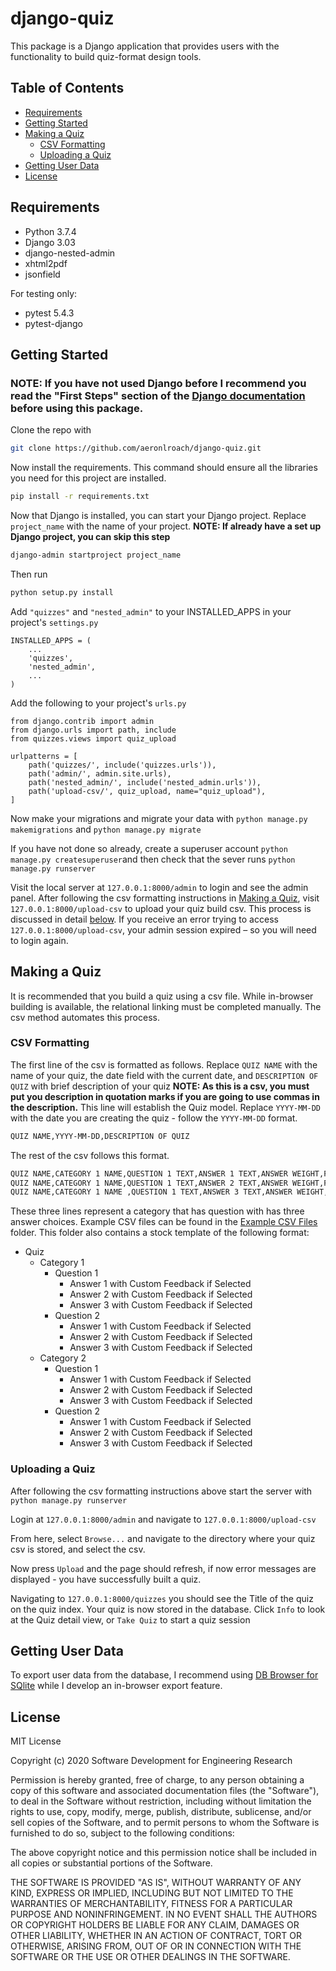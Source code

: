 # django-quiz
This package is a Django application that provides users with the functionality to build quiz-format design tools.

## Table of Contents
* [Requirements](#requirements)
* [Getting Started](#getting-started)
* [Making a Quiz](#making-a-quiz)
  *  [CSV Formatting](#csv-formatting)
  *  [Uploading a Quiz](#uploading-a-quiz)
* [Getting User Data](#getting-user-data)
* [License](#liscense)

## Requirements
* Python 3.7.4
* Django 3.03
* django-nested-admin
* xhtml2pdf
* jsonfield

For testing only:
* pytest 5.4.3
* pytest-django

## Getting Started
### NOTE: If you have not used Django before I recommend you read the "First Steps" section of the [Django documentation](https://docs.djangoproject.com/en/3.0/) before using this package.

Clone the repo with
~~~~bash
git clone https://github.com/aeronlroach/django-quiz.git
~~~~

Now install the requirements. This command should ensure all the libraries you need for this project are installed.
~~~~bash
pip install -r requirements.txt
~~~~

Now that Django is installed, you can start your Django project. Replace `project_name` with the name of your project. **NOTE: If already have a set up Django project, you can skip this step**
~~~~bash
django-admin startproject project_name
~~~~

Then run
~~~~bash
python setup.py install
~~~~

Add `"quizzes"` and `"nested_admin"` to your INSTALLED_APPS in your project's `settings.py`

    INSTALLED_APPS = (
        ...
        'quizzes',
        'nested_admin',
        ...
    )
    
Add the following to your project's `urls.py`

    from django.contrib import admin
    from django.urls import path, include
    from quizzes.views import quiz_upload

    urlpatterns = [
        path('quizzes/', include('quizzes.urls')),
        path('admin/', admin.site.urls),
        path('nested_admin/', include('nested_admin.urls')),
        path('upload-csv/', quiz_upload, name="quiz_upload"),
    ]

Now make your migrations and migrate your data with `python manage.py makemigrations` and `python manage.py migrate`

If you have not done so already, create a superuser account `python manage.py createsuperuser`and then check that the sever runs `python manage.py runserver`

Visit the local server at `127.0.0.1:8000/admin` to login and see the admin panel. After following the csv formatting instructions in [Making a Quiz](#making-a-quiz), visit `127.0.0.1:8000/upload-csv` to upload your quiz build csv. This process is discussed in detail [below](#uploading-a-quiz). If you receive an error trying to access `127.0.0.1:8000/upload-csv`, your admin session expired – so you will need to login again.

## Making a Quiz
It is recommended that you build a quiz using a csv file. While in-browser building is available, the relational linking must be completed manually. The csv method automates this process.

### CSV Formatting
The first line of the csv is formatted as follows. Replace `QUIZ NAME` with the name of your quiz, the date field with the current date, and `DESCRIPTION OF QUIZ` with brief description of your quiz **NOTE: As this is a csv, you must put you description in quotation marks if you are going to use commas in the description.** This line will establish the Quiz model. Replace `YYYY-MM-DD` with the date you are creating the quiz - follow the `YYYY-MM-DD` format.
~~~~bash
QUIZ NAME,YYYY-MM-DD,DESCRIPTION OF QUIZ
~~~~

The rest of the csv follows this format.
~~~~bash
QUIZ NAME,CATEGORY 1 NAME,QUESTION 1 TEXT,ANSWER 1 TEXT,ANSWER WEIGHT,FEEDBACK TEXT FOR ANSWER 1
QUIZ NAME,CATEGORY 1 NAME,QUESTION 1 TEXT,ANSWER 2 TEXT,ANSWER WEIGHT,FEEDBACK TEXT FOR ANSWER 2
QUIZ NAME,CATEGORY 1 NAME ,QUESTION 1 TEXT,ANSWER 3 TEXT,ANSWER WEIGHT,FEEDBACK TEXT FOR ANSWER 3
~~~~
These three lines represent a category that has question with has three answer choices. Example CSV files can be found in the [Example CSV Files]() folder. This folder also contains a stock template of the following format:
* Quiz
  *  Category 1
      *  Question 1
          *  Answer 1 with Custom Feedback if Selected
          *  Answer 2 with Custom Feedback if Selected
          *  Answer 3 with Custom Feedback if Selected
      *  Question 2
          *  Answer 1 with Custom Feedback if Selected
          *  Answer 2 with Custom Feedback if Selected
          *  Answer 3 with Custom Feedback if Selected
  *  Category 2
      *  Question 1
          *  Answer 1 with Custom Feedback if Selected
          *  Answer 2 with Custom Feedback if Selected
          *  Answer 3 with Custom Feedback if Selected
      *  Question 2
          *  Answer 1 with Custom Feedback if Selected
          *  Answer 2 with Custom Feedback if Selected
          *  Answer 3 with Custom Feedback if Selected

### Uploading a Quiz
After following the csv formatting instructions above start the server with `python manage.py runserver`

Login at `127.0.0.1:8000/admin` and navigate to `127.0.0.1:8000/upload-csv`

From here, select `Browse...` and navigate to the directory where your quiz csv is stored, and select the csv.

Now press `Upload` and the page should refresh, if now error messages are displayed - you have successfully built a quiz.

Navigating to `127.0.0.1:8000/quizzes` you should see the Title of the quiz on the quiz index. Your quiz is now stored in the database. Click `Info` to look at the Quiz detail view, or `Take Quiz` to start a quiz session

## Getting User Data
To export user data from the database, I recommend using [DB Browser for SQlite](https://sqlitebrowser.org/) while I develop an in-browser export feature.

## License
MIT License

Copyright (c) 2020 Software Development for Engineering Research

Permission is hereby granted, free of charge, to any person obtaining a copy
of this software and associated documentation files (the "Software"), to deal
in the Software without restriction, including without limitation the rights
to use, copy, modify, merge, publish, distribute, sublicense, and/or sell
copies of the Software, and to permit persons to whom the Software is
furnished to do so, subject to the following conditions:

The above copyright notice and this permission notice shall be included in all
copies or substantial portions of the Software.

THE SOFTWARE IS PROVIDED "AS IS", WITHOUT WARRANTY OF ANY KIND, EXPRESS OR
IMPLIED, INCLUDING BUT NOT LIMITED TO THE WARRANTIES OF MERCHANTABILITY,
FITNESS FOR A PARTICULAR PURPOSE AND NONINFRINGEMENT. IN NO EVENT SHALL THE
AUTHORS OR COPYRIGHT HOLDERS BE LIABLE FOR ANY CLAIM, DAMAGES OR OTHER
LIABILITY, WHETHER IN AN ACTION OF CONTRACT, TORT OR OTHERWISE, ARISING FROM,
OUT OF OR IN CONNECTION WITH THE SOFTWARE OR THE USE OR OTHER DEALINGS IN THE
SOFTWARE.
